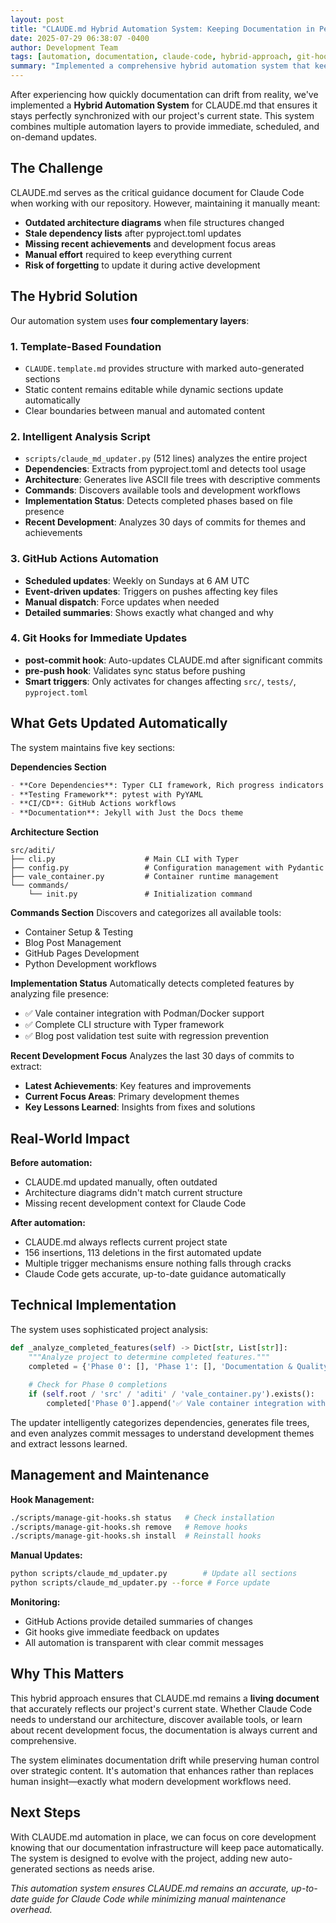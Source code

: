 ```yaml
---
layout: post
title: "CLAUDE.md Hybrid Automation System: Keeping Documentation in Perfect Sync"
date: 2025-07-29 06:38:07 -0400
author: Development Team
tags: [automation, documentation, claude-code, hybrid-approach, git-hooks, github-actions]
summary: "Implemented a comprehensive hybrid automation system that keeps CLAUDE.md synchronized with project state using templates, smart analysis, and multiple trigger mechanisms."
---
```


After experiencing how quickly documentation can drift from reality, we've implemented a **Hybrid Automation System** for CLAUDE.md that ensures it stays perfectly synchronized with our project's current state. This system combines multiple automation layers to provide immediate, scheduled, and on-demand updates.

## The Challenge

CLAUDE.md serves as the critical guidance document for Claude Code when working with our repository. However, maintaining it manually meant:

- **Outdated architecture diagrams** when file structures changed
- **Stale dependency lists** after pyproject.toml updates  
- **Missing recent achievements** and development focus areas
- **Manual effort** required to keep everything current
- **Risk of forgetting** to update it during active development

## The Hybrid Solution

Our automation system uses **four complementary layers**:

### 1. Template-Based Foundation
- `CLAUDE.template.md` provides structure with marked auto-generated sections
- Static content remains editable while dynamic sections update automatically
- Clear boundaries between manual and automated content

### 2. Intelligent Analysis Script  
- `scripts/claude_md_updater.py` (512 lines) analyzes the entire project
- **Dependencies**: Extracts from pyproject.toml and detects tool usage
- **Architecture**: Generates live ASCII file trees with descriptive comments
- **Commands**: Discovers available tools and development workflows
- **Implementation Status**: Detects completed phases based on file presence
- **Recent Development**: Analyzes 30 days of commits for themes and achievements

### 3. GitHub Actions Automation
- **Scheduled updates**: Weekly on Sundays at 6 AM UTC
- **Event-driven updates**: Triggers on pushes affecting key files
- **Manual dispatch**: Force updates when needed
- **Detailed summaries**: Shows exactly what changed and why

### 4. Git Hooks for Immediate Updates
- **post-commit hook**: Auto-updates CLAUDE.md after significant commits
- **pre-push hook**: Validates sync status before pushing
- **Smart triggers**: Only activates for changes affecting `src/`, `tests/`, `pyproject.toml`

## What Gets Updated Automatically

The system maintains five key sections:

**Dependencies Section**
```markdown
- **Core Dependencies**: Typer CLI framework, Rich progress indicators
- **Testing Framework**: pytest with PyYAML  
- **CI/CD**: GitHub Actions workflows
- **Documentation**: Jekyll with Just the Docs theme
```

**Architecture Section**  
```
src/aditi/
├── cli.py                    # Main CLI with Typer
├── config.py                 # Configuration management with Pydantic
├── vale_container.py         # Container runtime management
└── commands/
    └── init.py               # Initialization command
```

**Commands Section**
Discovers and categorizes all available tools:
- Container Setup & Testing
- Blog Post Management  
- GitHub Pages Development
- Python Development workflows

**Implementation Status**
Automatically detects completed features by analyzing file presence:
- ✅ Vale container integration with Podman/Docker support
- ✅ Complete CLI structure with Typer framework
- ✅ Blog post validation test suite with regression prevention

**Recent Development Focus**
Analyzes the last 30 days of commits to extract:
- **Latest Achievements**: Key features and improvements
- **Current Focus Areas**: Primary development themes
- **Key Lessons Learned**: Insights from fixes and solutions

## Real-World Impact

**Before automation:**
- CLAUDE.md updated manually, often outdated
- Architecture diagrams didn't match current structure  
- Missing recent development context for Claude Code

**After automation:**
- CLAUDE.md always reflects current project state
- 156 insertions, 113 deletions in the first automated update
- Multiple trigger mechanisms ensure nothing falls through cracks
- Claude Code gets accurate, up-to-date guidance automatically

## Technical Implementation

The system uses sophisticated project analysis:

```python
def _analyze_completed_features(self) -> Dict[str, List[str]]:
    """Analyze project to determine completed features."""
    completed = {'Phase 0': [], 'Phase 1': [], 'Documentation & Quality Assurance': []}
    
    # Check for Phase 0 completions
    if (self.root / 'src' / 'aditi' / 'vale_container.py').exists():
        completed['Phase 0'].append('✅ Vale container integration with Podman/Docker support')
```

The updater intelligently categorizes dependencies, generates file trees, and even analyzes commit messages to understand development themes and extract lessons learned.

## Management and Maintenance

**Hook Management:**
```bash
./scripts/manage-git-hooks.sh status   # Check installation
./scripts/manage-git-hooks.sh remove   # Remove hooks
./scripts/manage-git-hooks.sh install  # Reinstall hooks
```

**Manual Updates:**
```bash
python scripts/claude_md_updater.py        # Update all sections
python scripts/claude_md_updater.py --force # Force update
```

**Monitoring:**
- GitHub Actions provide detailed summaries of changes
- Git hooks give immediate feedback on updates
- All automation is transparent with clear commit messages

## Why This Matters

This hybrid approach ensures that CLAUDE.md remains a **living document** that accurately reflects our project's current state. Whether Claude Code needs to understand our architecture, discover available tools, or learn about recent development focus, the documentation is always current and comprehensive.

The system eliminates documentation drift while preserving human control over strategic content. It's automation that enhances rather than replaces human insight—exactly what modern development workflows need.

## Next Steps

With CLAUDE.md automation in place, we can focus on core development knowing that our documentation infrastructure will keep pace automatically. The system is designed to evolve with the project, adding new auto-generated sections as needs arise.

*This automation system ensures CLAUDE.md remains an accurate, up-to-date guide for Claude Code while minimizing manual maintenance overhead.*